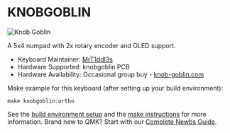 # KNOBGOBLIN

![Knob Goblin](https://i.imgur.com/oYnzqqN.jpg)

A 5x4 numpad with 2x rotary encoder and OLED support. 

* Keyboard Maintainer: [MrT1ddl3s](https://github.com/mrT1ddl3s)
* Hardware Supported: knobgoblin PCB
* Hardware Availability: Occasional group buy - [knob-goblin.com](https://knob-goblin.com)

Make example for this keyboard (after setting up your build environment):

	make knobgoblin:ortho

See the [build environment setup](https://docs.qmk.fm/#/getting_started_build_tools) and the [make instructions](https://docs.qmk.fm/#/getting_started_make_guide) for more information. Brand new to QMK? Start with our [Complete Newbs Guide](https://docs.qmk.fm/#/newbs).
